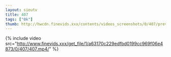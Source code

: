 ```yaml
--- 
layout: sieutv
title: 407
tags: ["0k"]
thumb: http://hwcdn.finevids.xxx/contents/videos_screenshots/0/407/preview.mp4.jpg
---
```

{% include video src="http://www.finevids.xxx/get_file/1/a63170c229edfbd0199cc969f06e4873/0/407/407.mp4/" %} 
